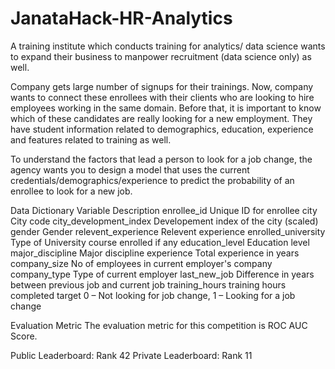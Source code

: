 # JanataHack-HR-Analytics

A training institute which conducts training for analytics/ data science wants to expand their business to manpower recruitment (data science only) as well.

Company gets large number of signups for their trainings. Now, company wants to connect these enrollees with their clients who are looking to hire employees working in the same domain. Before that, it is important to know which of these candidates are really looking for a new employment. They have student information related to demographics, education, experience and features related to training as well.

To understand the factors that lead a person to look for a job change, the agency wants you to design a model that uses the current credentials/demographics/experience to predict the probability of an enrollee to look for a new job.

Data Dictionary
Variable	Description
enrollee_id	Unique ID for enrollee
city	City code
city_development_index	Developement index of the city (scaled)
gender	Gender
relevent_experience	Relevent experience
enrolled_university	Type of University course enrolled if any
education_level	Education level
major_discipline	Major discipline
experience	Total experience in years
company_size	No of employees in current employer's company
company_type	Type of current employer
last_new_job	Difference in years between previous job and current job
training_hours	training hours completed
target	0 – Not looking for job change, 1 – Looking for a job change


Evaluation Metric
The evaluation metric for this competition is ROC AUC Score.


Public Leaderboard: Rank 42
Private Leaderboard: Rank 11


